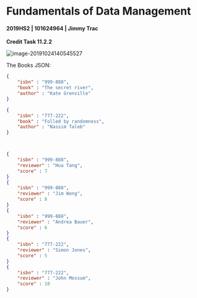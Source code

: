 # Fundamentals of Data Management

#### 2019HS2 |  101624964 | Jimmy Trac 

**Credit Task 11.2.2**

![image-20191024140545527](F:\repos\fundamentals-of-data-management\pt11.2.2c\pt11.2.2c.assets\image-20191024140545527.png)

The Books JSON:

```json
{
    "isbn" : "999-888",
    "book" : "The secret river",
    "author" : "Kate Grenville"
}

{
    "isbn" : "777-222",
    "book" : "Folled by randomness",
    "author" : "Nassim Taleb"
}



{
    "isbn" : "999-888",
    "reviewer" : "Hua Tang",
    "score" : 7
}
{
    "isbn" : "999-888",
    "reviewer" : "Jim Wong",
    "score" : 8
}
{
    "isbn" : "999-888",
    "reviewer" : "Andrea Bauer",
    "score" : 6
}
{
    "isbn" : "777-222",
    "reviewer" : "Simon Jones",
    "score" : 5
}
{
    "isbn" : "777-222",
    "reviewer" : "John Messum",
    "score" : 10
}
```

